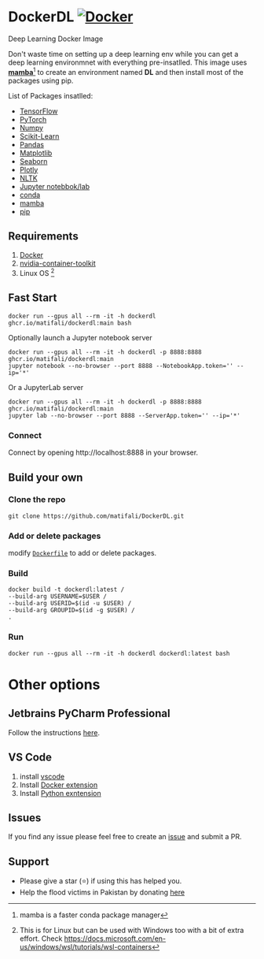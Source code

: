 # DockerDL [![Docker](https://github.com/matifali/DockerDL/actions/workflows/docker-publish.yml/badge.svg)](https://github.com/matifali/DockerDL/actions/workflows/docker-publish.yml)

Deep Learning Docker Image

Don't waste time on setting up a deep learning env while you can get a deep learning environmnet with everything pre-insatlled.
This image uses **[mamba](https://mamba.readthedocs.io/en/latest/user_guide/mamba.html)**[^1] to create an environment named **DL** and then install most of the packages using pip.

List of Packages insatlled:
- [TensorFlow](https://www.tensorflow.org/)
- [PyTorch](https://pytorch.org/)
- [Numpy](https://numpy.org/)
- [Scikit-Learn](https://scikit-learn.org/)
- [Pandas](https://pandas.pydata.org/)
- [Matplotlib](https://matplotlib.org/)
- [Seaborn](https://seaborn.pydata.org/)
- [Plotly](https://plotly.com/)
- [NLTK](https://www.nltk.org/)
- [Jupyter notebbok/lab](https://jupyter.org/)
- [conda](https://docs.conda.io/en/latest/miniconda.html)
- [mamba](https://github.com/mamba-org/mamba)
- [pip](https://pip.pypa.io/en/stable/installation/)

## Requirements
1. [Docker](https://docs.docker.com/engine/install/)
2. [nvidia-container-toolkit](https://docs.nvidia.com/datacenter/cloud-native/container-toolkit/install-guide.html)
3. Linux OS [^2]
## Fast Start
```console
docker run --gpus all --rm -it -h dockerdl ghcr.io/matifali/dockerdl:main bash
```
Optionally launch a Jupyter notebook server
```console
docker run --gpus all --rm -it -h dockerdl -p 8888:8888 ghcr.io/matifali/dockerdl:main 
jupyter notebook --no-browser --port 8888 --NotebookApp.token='' --ip='*'
```

Or a JupyterLab server
```console
docker run --gpus all --rm -it -h dockerdl -p 8888:8888 ghcr.io/matifali/dockerdl:main
jupyter lab --no-browser --port 8888 --ServerApp.token='' --ip='*'
```
### Connect

Connect by opening http://localhost:8888 in your browser.

## Build your own

### Clone the repo

```console
git clone https://github.com/matifali/DockerDL.git
```

### Add or delete packages

modify [`Dockerfile`](Dockerfile) to add or delete packages.

### Build
```console
docker build -t dockerdl:latest /
--build-arg USERNAME=$USER /
--build-arg USERID=$(id -u $USER) /
--build-arg GROUPID=$(id -g $USER) /
.
```
### Run
```console
docker run --gpus all --rm -it -h dockerdl dockerdl:latest bash
```

# Other options

## Jetbrains PyCharm Professional
Follow the instructions [here](https://www.jetbrains.com/help/pycharm/docker.html).
## VS Code
1. install [vscode](https://code.visualstudio.com/Download)
2. Install [Docker extension](https://marketplace.visualstudio.com/items?itemName=ms-azuretools.vscode-docker)
3. Install [Python exntension](https://marketplace.visualstudio.com/items?itemName=ms-python.python)
## Issues

If you find any issue please feel free to create an [issue](https://github.com/matifali/DockerDL/issues/new/choose) and submit a PR.

## Support

* Please give a star (⭐) if using this has helped you.
* Help the flood victims in Pakistan by donating [here](https://alkhidmat.org/)

[^1]: mamba is a faster conda package manager
[^2]: This is for Linux but can be used with Windows too with a bit of extra effort. Check https://docs.microsoft.com/en-us/windows/wsl/tutorials/wsl-containers
